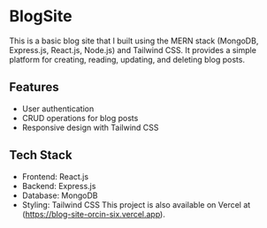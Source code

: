 # BlogSite

This is a basic blog site that I built using the MERN stack (MongoDB, Express.js, React.js, Node.js) and Tailwind CSS. It provides a simple platform for creating, reading, updating, and deleting blog posts.

## Features

- User authentication
- CRUD operations for blog posts
- Responsive design with Tailwind CSS

## Tech Stack

- Frontend: React.js
- Backend: Express.js
- Database: MongoDB
- Styling: Tailwind CSS
This project is also available on Vercel at (https://blog-site-orcin-six.vercel.app).

